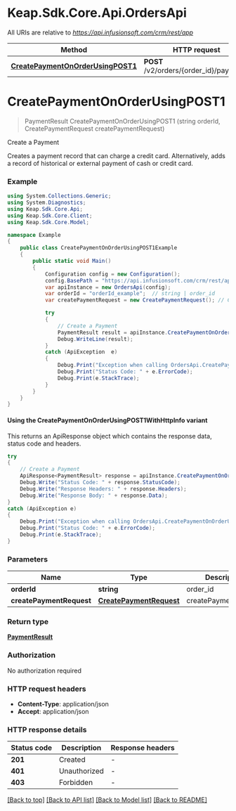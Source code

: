 # Keap.Sdk.Core.Api.OrdersApi

All URIs are relative to *https://api.infusionsoft.com/crm/rest/app*

| Method | HTTP request | Description |
|--------|--------------|-------------|
| [**CreatePaymentOnOrderUsingPOST1**](OrdersApi.md#createpaymentonorderusingpost1) | **POST** /v2/orders/{order_id}/payments | Create a Payment |

<a id="createpaymentonorderusingpost1"></a>
# **CreatePaymentOnOrderUsingPOST1**
> PaymentResult CreatePaymentOnOrderUsingPOST1 (string orderId, CreatePaymentRequest createPaymentRequest)

Create a Payment

Creates a payment record that can charge a credit card. Alternatively, adds a record of historical or external payment of cash or credit card.

### Example
```csharp
using System.Collections.Generic;
using System.Diagnostics;
using Keap.Sdk.Core.Api;
using Keap.Sdk.Core.Client;
using Keap.Sdk.Core.Model;

namespace Example
{
    public class CreatePaymentOnOrderUsingPOST1Example
    {
        public static void Main()
        {
            Configuration config = new Configuration();
            config.BasePath = "https://api.infusionsoft.com/crm/rest/app";
            var apiInstance = new OrdersApi(config);
            var orderId = "orderId_example";  // string | order_id
            var createPaymentRequest = new CreatePaymentRequest(); // CreatePaymentRequest | createPaymentRequest

            try
            {
                // Create a Payment
                PaymentResult result = apiInstance.CreatePaymentOnOrderUsingPOST1(orderId, createPaymentRequest);
                Debug.WriteLine(result);
            }
            catch (ApiException  e)
            {
                Debug.Print("Exception when calling OrdersApi.CreatePaymentOnOrderUsingPOST1: " + e.Message);
                Debug.Print("Status Code: " + e.ErrorCode);
                Debug.Print(e.StackTrace);
            }
        }
    }
}
```

#### Using the CreatePaymentOnOrderUsingPOST1WithHttpInfo variant
This returns an ApiResponse object which contains the response data, status code and headers.

```csharp
try
{
    // Create a Payment
    ApiResponse<PaymentResult> response = apiInstance.CreatePaymentOnOrderUsingPOST1WithHttpInfo(orderId, createPaymentRequest);
    Debug.Write("Status Code: " + response.StatusCode);
    Debug.Write("Response Headers: " + response.Headers);
    Debug.Write("Response Body: " + response.Data);
}
catch (ApiException e)
{
    Debug.Print("Exception when calling OrdersApi.CreatePaymentOnOrderUsingPOST1WithHttpInfo: " + e.Message);
    Debug.Print("Status Code: " + e.ErrorCode);
    Debug.Print(e.StackTrace);
}
```

### Parameters

| Name | Type | Description | Notes |
|------|------|-------------|-------|
| **orderId** | **string** | order_id |  |
| **createPaymentRequest** | [**CreatePaymentRequest**](CreatePaymentRequest.md) | createPaymentRequest |  |

### Return type

[**PaymentResult**](PaymentResult.md)

### Authorization

No authorization required

### HTTP request headers

 - **Content-Type**: application/json
 - **Accept**: application/json


### HTTP response details
| Status code | Description | Response headers |
|-------------|-------------|------------------|
| **201** | Created |  -  |
| **401** | Unauthorized |  -  |
| **403** | Forbidden |  -  |

[[Back to top]](#) [[Back to API list]](../README.md#documentation-for-api-endpoints) [[Back to Model list]](../README.md#documentation-for-models) [[Back to README]](../README.md)

